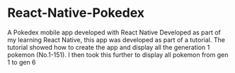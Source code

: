 # React-Native-Pokedex
A Pokedex mobile app developed with React Native
Developed as part of my learning React Native, this app was developed as part of a tutorial.
The tutorial showed how to create the app and display all the generation 1 pokemon (No.1-151).
I then took this further to display all pokemon from gen 1 to gen 6
